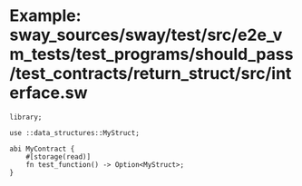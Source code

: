 # Example: sway_sources/sway/test/src/e2e_vm_tests/test_programs/should_pass/test_contracts/return_struct/src/interface.sw

```sway
library;

use ::data_structures::MyStruct;

abi MyContract {
    #[storage(read)]
    fn test_function() -> Option<MyStruct>;
}

```
